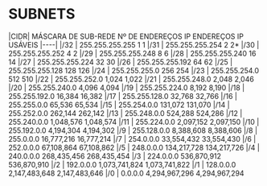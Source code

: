 # SUBNETS

|CIDR|	  MÁSCARA DE SUB-REDE	   Nº DE ENDEREÇOS IP	   ENDEREÇOS IP USÁVEIS
|----|
|/32 |    255.255.255.255	    	 1	                   1 </th>
|/31 |	    255.255.255.254	    	 2	                   2*
|/30 |	    255.255.255.252		     4	                   2
|/29 |	    255.255.255.248	     	 8	                   6
|/28 |	    255.255.255.240	     	 16	                   14
|/27 |	    255.255.255.224	       32	                   30
|/26 |	    255.255.255.192        64	                   62
|/25 |	    255.255.255.128	     	 128	                 126
|/24 |	    255.255.255.0	         256	                 254
|/23 |	    255.255.254.0	         512	                 510
|/22 |	    255.255.252.0	         1,024	               1,022
|/21 |	    255.255.248.0	         2,048	               2,046
|/20 |	    255.255.240.0	         4,096	               4,094
|/19 |	    255.255.224.0	         8,192	               8,190
|/18 |	    255.255.192.0	         16,384	               16,382
|/17 |	    255.255.128.0	         32,768	               32,766
|/16 |	    255.255.0.0	           65,536	               65,534
|/15 |	    255.254.0.0	           131,072	             131,070
|/14 |	    255.252.0.0	           262,144	             262,142
|/13 |	    255.248.0.0	           524,288	             524,286
|/12 |	    255.240.0.0	           1,048,576	           1,048,574
|/11 |	    255.224.0.0            2,097,152	           2,097,150
|/10 |	    255.192.0.0	           4,194,304	           4,194,302
|/9  |    255.128.0.0	           8,388,608	           8,388,606
|/8  |    255.0.0.0	             16,777,216	           16,777,214
|/7  |     254.0.0.0	             33,554,432	           33,554,430
|/6  |	    252.0.0.0	             67,108,864	           67,108,862
|/5  |	    248.0.0.0	             134,217,728	         134,217,726
|/4  |	    240.0.0.0	             268,435,456	         268,435,454
|/3  |	    224.0.0.0	             536,870,912	         536,870,910
|/2  |	    192.0.0.0	             1,073,741,824	       1,073,741,822
|/1  |	    128.0.0.0	             2,147,483,648	       2,147,483,646
|/0  | 	    0.0.0.0	               4,294,967,296	       4,294,967,294
